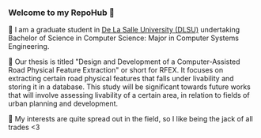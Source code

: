 ### Welcome to my RepoHub 👋

💬 I am a graduate student in [De La Salle University (DLSU)](https://www.dlsu.edu.ph/) 
undertaking Bachelor of Science in Computer Science: Major in Computer Systems Engineering.


💬 Our thesis is titled "Design and Development of a Computer-Assisted Road Physical Feature Extraction" or short for RFEX. 
It focuses on extracting certain road physical features that falls under livability and storing it in a database. 
This study will be significant towards future works that will involve assessing livability of a certain area, 
in relation to fields of urban planning and development.

💬 My interests are quite spread out in the field, so I like being the jack of all trades <3

<!--
**wappints/wappints** is a ✨ _special_ ✨ repository because its `README.md` (this file) appears on your GitHub profile.

<!-- omitted, but i may bring this back "-💬 You may check my [Linkedin profile](https://www.linkedin.com/in/yeohany/) for more information about me! 
 "  >
